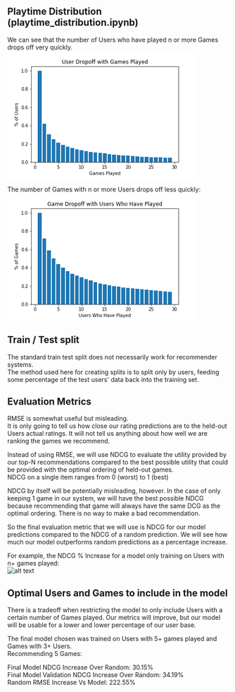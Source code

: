 ## Playtime Distribution (playtime_distribution.ipynb)
We can see that the number of Users who have played n or more Games drops off very quickly.  
![alt text](figures/user_dropoff.png "User Dropoff")

The number of Games with n or more Users drops off less quickly:  
![alt text](figures/game_dropoff.png "Game Dropoff")

## Train / Test split
The standard train test split does not necessarily work for recommender systems.  
The method used here for creating splits is to split only by users, feeding
some percentage of the test users' data back into the training set.

## Evaluation Metrics
RMSE is somewhat useful but misleading.  
It is only going to tell us how close our rating predictions are to the held-out Users actual ratings.  It will not tell us anything about how well we are ranking the games we recommend.  

Instead of using RMSE, we will use NDCG to evaluate the utility provided by our top-N recommendations compared to the best possible utility that could be provided with the optimal ordering of held-out games.  
NDCG on a single item ranges from 0 (worst) to 1 (best)  

NDCG by itself will be potentially misleading, however.  In the case of only keeping 1 game in our system, we will have the best possible NDCG because recommending that game will always have the same DCG as the optimal ordering.  There is no way to make a bad recommendation.  

So the final evaluation metric that we will use is NDCG for our model predictions compared to the NDCG of a random prediction.  We will see how much our model outperforms random predictions as a percentage increase.  

For example, the NDCG % Increase for a model only training on Users with n+ games played:  
![alt text](figures/increase_games_played "NDCG Increase For Increasing Minimum Games Played")

## Optimal Users and Games to include in the model
There is a tradeoff when restricting the model to only include Users with a certain number of Games played.  Our metrics will improve, but our model will be usable for a lower and lower percentage of our user base.

The final model chosen was trained on Users with 5+ games played
and Games with 3+ Users.  
Recommending 5 Games:  

Final Model NDCG Increase Over Random: 30.15%  
Final Model Validation NDCG Increase Over Random: 34.19%  
Random RMSE Increase Vs Model: 222.55%  
